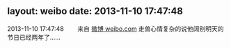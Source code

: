 layout: weibo
date: 2013-11-10 17:47:48
---
<meta name="referrer" content="no-referrer" />

2013-11-10 17:47:48  &nbsp;&nbsp;&nbsp;&nbsp;&nbsp;&nbsp; 来自 <a href="http://weibo.com/" rel="nofollow">微博 weibo.com</a>
走兽心情复杂的说他阔别明天的节日已经两年了…… ​​​

